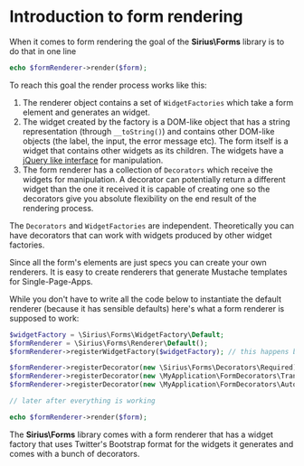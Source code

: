 # Introduction to form rendering

When it comes to form rendering the goal of the **Sirius\Forms** library is to do that in one line

```php
echo $formRenderer->render($form);
```

To reach this goal the render process works like this:

1. The renderer object contains a set of `WidgetFactories` which take a form element and generates an widget. 
2. The widget created by the factory is a DOM-like object that has a string representation (through `__toString()`) and contains other DOM-like objects (the label, the input, the error message etc). The form itself is a widget that contains other widgets as its children. The widgets have a [jQuery like interface](../10_API/Widget.md) for manipulation.
3. The form renderer has a collection of `Decorators` which receive the widgets for manipulation. A decorator can potentially return a different widget than the one it received it is capable of creating one so the decorators give you absolute flexibility on the end result of the rendering process.

The `Decorators` and `WidgetFactories` are independent. Theoretically you can have decorators that can work with widgets produced by other widget factories.

Since all the form's elements are just specs you can create your own renderers. It is easy to create renderers that generate Mustache templates for Single-Page-Apps.

While you don't have to write all the code below to instantiate the default renderer (because it has sensible defaults) here's what a form renderer is supposed to work:

```php
$widgetFactory = \Sirius\Forms\WidgetFactory\Default;
$formRenderer = \Sirius\Forms\Renderer\Default();
$formRenderer->registerWidgetFactory($widgetFactory); // this happens by default

$formRenderer->registerDecorator(new \Sirius\Forms\Decorators\Required); // this is done by default
$formRenderer->registerDecorator(new \MyApplication\FormDecorators\Translate($translator));
$formRenderer->registerDecorator(new \MyApplication\FormDecorators\Autocomplete);

// later after everything is working

echo $formRenderer->render($form);
```

The **Sirius\Forms** library comes with a form renderer that has a widget factory that uses Twitter's Bootstrap format for the widgets it generates and comes with a bunch of decorators.

